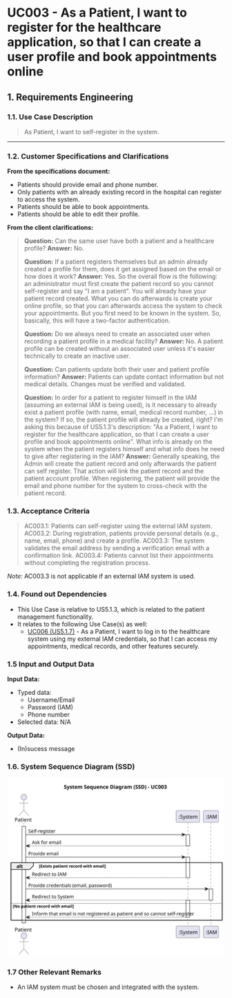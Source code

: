 # UC003 - As a Patient, I want to register for the healthcare application, so that I can create a user profile and book appointments online

## 1. Requirements Engineering

### 1.1. Use Case Description

> As Patient, I want to self-register in the system.

---

### 1.2. Customer Specifications and Clarifications

**From the specifications document:**

- Patients should provide email and phone number.
- Only patients with an already existing record in the hospital can register to access the system.
- Patients should be able to book appointments.
- Patients should be able to edit their profile.

**From the client clarifications:**

> **Question:** Can the same user have both a patient and a healthcare profile?
> **Answer:** No.
>
> **Question:** If a patient registers themselves but an admin already created a profile for them, does it get assigned based on the email or how does it work?
> **Answer:** Yes. So the overall flow is the following: an administrator must first create the patient record so you cannot self-register and say "I am a patient". You will already have your patient record created. What you can do afterwards is create your online profile, so that you can afterwards access the system to check your appointments. But you first need to be known in the system. So, basically, this will have a two-factor authentication.
>
> **Question:** Do we always need to create an associated user when recording a patient profile in a medical facility?
> **Answer:** No. A patient profile can be created without an associated user unless it's easier technically to create an inactive user.
>
> **Question:** Can patients update both their user and patient profile information?
> **Answer:** Patients can update contact information but not medical details. Changes must be verified and validated.
>
> **Question:** In order for a patient to register himself in the IAM (assuming an external IAM is being used), is it necessary to already exist a patient profile (with name, email, medical record number, ...) in the system? If so, the patient profile will already be created, right? I'm asking this because of US5.1.3's description: "As a Patient, I want to register for the healthcare application, so that I can create a user profile and book appointments online". What info is already on the system when the patient registers himself and what info does he need to give after registering in the IAM?
> **Answer:** Generally speaking, the Admin will create the patient record and only afterwards the patient can self register. That action will link the patient record and the patient account profile. When registering, the patient will provide the email and phone number for the system to cross-check with the patient record.

### 1.3. Acceptance Criteria

> AC003.1: Patients can self-register using the external IAM system.
> AC003.2: During registration, patients provide personal details (e.g., name, email, phone) and create a profile.
> AC003.3: The system validates the email address by sending a verification email with a confirmation link.
> AC003.4: Patients cannot list their appointments without completing the registration process.

_Note_: AC003.3 is not applicable if an external IAM system is used.

### 1.4. Found out Dependencies

- This Use Case is relative to US5.1.3, which is related to the patient management functionality.
- It relates to the following Use Case(s) as well:
  - [UC006 (US5.1.7)](../../UC007/README.md) - As a Patient, I want to log in to the healthcare system using my external IAM credentials, so that I can access my appointments, medical records, and other features securely.

### 1.5 Input and Output Data

**Input Data:**

- Typed data:
  - Username/Email
  - Password (IAM)
  - Phone number
- Selected data: N/A

**Output Data:**

- (In)sucess message

### 1.6. System Sequence Diagram (SSD)

![System Sequence Diagram](svg/uc003-system-sequence-diagram.svg)

### 1.7 Other Relevant Remarks

- An IAM system must be chosen and integrated with the system.
